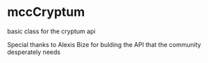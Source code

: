 # mccCryptum
basic class for the cryptum api

Special thanks to Alexis Bize for bulding the API that the community desperately needs
